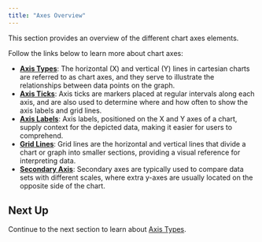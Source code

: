 ```yaml
---
title: "Axes Overview"
---
```

This section provides an overview of the different chart axes elements. 

<image-caption src="charts-axes/resources/axes.png" alt="Chart Axes" centered="true" constrained="true"></image-caption>

Follow the links below to learn more about chart axes:  

- **[Axis Types](/charts-axes-types/)**: The horizontal (X) and vertical (Y) lines in cartesian charts are referred to as chart axes, and they serve to illustrate the relationships between data points on the graph.
- **[Axis Ticks](/charts-axes-ticks/)**: Axis ticks are markers placed at regular intervals along each axis, and are also used to determine where and how often to show the axis labels and grid lines.
- **[Axis Labels](/charts-axes-labels/)**: Axis labels, positioned on the X and Y axes of a chart, supply context for the depicted data, making it easier for users to comprehend.
- **[Grid Lines](/charts-axes-grid-lines/)**: Grid lines are the horizontal and vertical lines that divide a chart or graph into smaller sections, providing a visual reference for interpreting data.
- **[Secondary Axis](/charts-axes-secondary/)**: Secondary axes are typically used to compare data sets with different scales, where extra y-axes are usually located on the opposite side of the chart.

## Next Up

Continue to the next section to learn about [Axis Types](/charts-axes-types/).